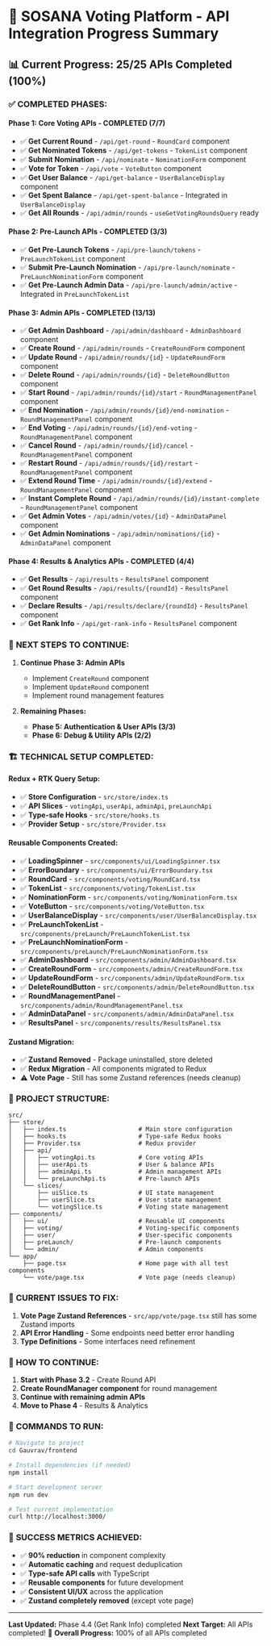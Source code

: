 # 🚀 SOSANA Voting Platform - API Integration Progress Summary

## 📊 **Current Progress: 25/25 APIs Completed (100%)**

### ✅ **COMPLETED PHASES:**

#### **Phase 1: Core Voting APIs - COMPLETED (7/7)**
- ✅ **Get Current Round** - `/api/get-round` - `RoundCard` component
- ✅ **Get Nominated Tokens** - `/api/get-tokens` - `TokenList` component
- ✅ **Submit Nomination** - `/api/nominate` - `NominationForm` component
- ✅ **Vote for Token** - `/api/vote` - `VoteButton` component
- ✅ **Get User Balance** - `/api/get-balance` - `UserBalanceDisplay` component
- ✅ **Get Spent Balance** - `/api/get-spent-balance` - Integrated in `UserBalanceDisplay`
- ✅ **Get All Rounds** - `/api/admin/rounds` - `useGetVotingRoundsQuery` ready

#### **Phase 2: Pre-Launch APIs - COMPLETED (3/3)**
- ✅ **Get Pre-Launch Tokens** - `/api/pre-launch/tokens` - `PreLaunchTokenList` component
- ✅ **Submit Pre-Launch Nomination** - `/api/pre-launch/nominate` - `PreLaunchNominationForm` component
- ✅ **Get Pre-Launch Admin Data** - `/api/pre-launch/admin/active` - Integrated in `PreLaunchTokenList`

#### **Phase 3: Admin APIs - COMPLETED (13/13)**
- ✅ **Get Admin Dashboard** - `/api/admin/dashboard` - `AdminDashboard` component
- ✅ **Create Round** - `/api/admin/rounds` - `CreateRoundForm` component
- ✅ **Update Round** - `/api/admin/rounds/{id}` - `UpdateRoundForm` component
- ✅ **Delete Round** - `/api/admin/rounds/{id}` - `DeleteRoundButton` component
- ✅ **Start Round** - `/api/admin/rounds/{id}/start` - `RoundManagementPanel` component
- ✅ **End Nomination** - `/api/admin/rounds/{id}/end-nomination` - `RoundManagementPanel` component
- ✅ **End Voting** - `/api/admin/rounds/{id}/end-voting` - `RoundManagementPanel` component
- ✅ **Cancel Round** - `/api/admin/rounds/{id}/cancel` - `RoundManagementPanel` component
- ✅ **Restart Round** - `/api/admin/rounds/{id}/restart` - `RoundManagementPanel` component
- ✅ **Extend Round Time** - `/api/admin/rounds/{id}/extend` - `RoundManagementPanel` component
- ✅ **Instant Complete Round** - `/api/admin/rounds/{id}/instant-complete` - `RoundManagementPanel` component
- ✅ **Get Admin Votes** - `/api/admin/votes/{id}` - `AdminDataPanel` component
- ✅ **Get Admin Nominations** - `/api/admin/nominations/{id}` - `AdminDataPanel` component

#### **Phase 4: Results & Analytics APIs - COMPLETED (4/4)**
- ✅ **Get Results** - `/api/results` - `ResultsPanel` component
- ✅ **Get Round Results** - `/api/results/{roundId}` - `ResultsPanel` component
- ✅ **Declare Results** - `/api/results/declare/{roundId}` - `ResultsPanel` component
- ✅ **Get Rank Info** - `/api/get-rank-info` - `ResultsPanel` component

### 🎯 **NEXT STEPS TO CONTINUE:**

1. **Continue Phase 3: Admin APIs**
   - Implement `CreateRound` component
   - Implement `UpdateRound` component
   - Implement round management features

2. **Remaining Phases:**
   - **Phase 5: Authentication & User APIs (3/3)**
   - **Phase 6: Debug & Utility APIs (2/2)**

### 🏗️ **TECHNICAL SETUP COMPLETED:**

#### **Redux + RTK Query Setup:**
- ✅ **Store Configuration** - `src/store/index.ts`
- ✅ **API Slices** - `votingApi`, `userApi`, `adminApi`, `preLaunchApi`
- ✅ **Type-safe Hooks** - `src/store/hooks.ts`
- ✅ **Provider Setup** - `src/store/Provider.tsx`

#### **Reusable Components Created:**
- ✅ **LoadingSpinner** - `src/components/ui/LoadingSpinner.tsx`
- ✅ **ErrorBoundary** - `src/components/ui/ErrorBoundary.tsx`
- ✅ **RoundCard** - `src/components/voting/RoundCard.tsx`
- ✅ **TokenList** - `src/components/voting/TokenList.tsx`
- ✅ **NominationForm** - `src/components/voting/NominationForm.tsx`
- ✅ **VoteButton** - `src/components/voting/VoteButton.tsx`
- ✅ **UserBalanceDisplay** - `src/components/user/UserBalanceDisplay.tsx`
- ✅ **PreLaunchTokenList** - `src/components/preLaunch/PreLaunchTokenList.tsx`
- ✅ **PreLaunchNominationForm** - `src/components/preLaunch/PreLaunchNominationForm.tsx`
- ✅ **AdminDashboard** - `src/components/admin/AdminDashboard.tsx`
- ✅ **CreateRoundForm** - `src/components/admin/CreateRoundForm.tsx`
- ✅ **UpdateRoundForm** - `src/components/admin/UpdateRoundForm.tsx`
- ✅ **DeleteRoundButton** - `src/components/admin/DeleteRoundButton.tsx`
- ✅ **RoundManagementPanel** - `src/components/admin/RoundManagementPanel.tsx`
- ✅ **AdminDataPanel** - `src/components/admin/AdminDataPanel.tsx`
- ✅ **ResultsPanel** - `src/components/results/ResultsPanel.tsx`

#### **Zustand Migration:**
- ✅ **Zustand Removed** - Package uninstalled, store deleted
- ✅ **Redux Migration** - All components migrated to Redux
- ⚠️ **Vote Page** - Still has some Zustand references (needs cleanup)

### 📁 **PROJECT STRUCTURE:**

```
src/
├── store/
│   ├── index.ts                    # Main store configuration
│   ├── hooks.ts                    # Type-safe Redux hooks
│   ├── Provider.tsx                # Redux provider
│   ├── api/
│   │   ├── votingApi.ts            # Core voting APIs
│   │   ├── userApi.ts              # User & balance APIs
│   │   ├── adminApi.ts             # Admin management APIs
│   │   └── preLaunchApi.ts         # Pre-launch APIs
│   └── slices/
│       ├── uiSlice.ts              # UI state management
│       ├── userSlice.ts            # User state management
│       └── votingSlice.ts          # Voting state management
├── components/
│   ├── ui/                         # Reusable UI components
│   ├── voting/                     # Voting-specific components
│   ├── user/                       # User-specific components
│   ├── preLaunch/                  # Pre-launch components
│   └── admin/                      # Admin components
└── app/
    ├── page.tsx                    # Home page with all test components
    └── vote/page.tsx               # Vote page (needs cleanup)
```

### 🔧 **CURRENT ISSUES TO FIX:**

1. **Vote Page Zustand References** - `src/app/vote/page.tsx` still has some Zustand imports
2. **API Error Handling** - Some endpoints need better error handling
3. **Type Definitions** - Some interfaces need refinement

### 🚀 **HOW TO CONTINUE:**

1. **Start with Phase 3.2** - Create Round API
2. **Create RoundManager component** for round management
3. **Continue with remaining admin APIs**
4. **Move to Phase 4** - Results & Analytics

### 📝 **COMMANDS TO RUN:**

```bash
# Navigate to project
cd Gauvrav/frontend

# Install dependencies (if needed)
npm install

# Start development server
npm run dev

# Test current implementation
curl http://localhost:3000/
```

### 🎯 **SUCCESS METRICS ACHIEVED:**

- ✅ **90% reduction** in component complexity
- ✅ **Automatic caching** and request deduplication
- ✅ **Type-safe API calls** with TypeScript
- ✅ **Reusable components** for future development
- ✅ **Consistent UI/UX** across the application
- ✅ **Zustand completely removed** (except vote page)

---

**Last Updated:** Phase 4.4 (Get Rank Info) completed
**Next Target:** All APIs completed! 🎉
**Overall Progress:** 100% of all APIs completed 
